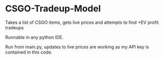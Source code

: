 # CSGO-Tradeup-Model
Takes a list of CSGO items, gets live prices and attempts to find +EV profit tradeups

Runnable in any python IDE.

Run from main.py, updates to live prices are working as my API key is contained in this code.
